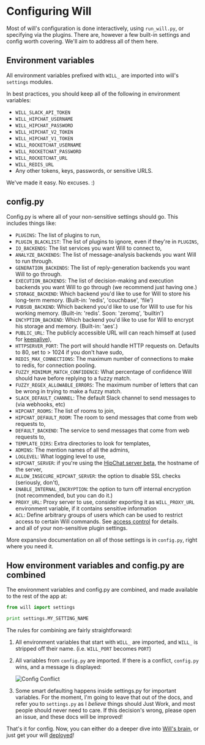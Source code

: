 # Configuring Will

Most of will's configuration is done interactively, using `run_will.py`, or specifying via the plugins.  There are, however a few built-in settings and config worth covering.  We'll aim to address all of them here.

## Environment variables

All environment variables prefixed with `WILL_` are imported into will's `settings` modules.

In best practices, you should keep all of the following in environment variables:

- `WILL_SLACK_API_TOKEN`
- `WILL_HIPCHAT_USERNAME`
- `WILL_HIPCHAT_PASSWORD`
- `WILL_HIPCHAT_V2_TOKEN`
- `WILL_HIPCHAT_V1_TOKEN`
- `WILL_ROCKETCHAT_USERNAME`
- `WILL_ROCKETCHAT_PASSWORD`
- `WILL_ROCKETCHAT_URL`
- `WILL_REDIS_URL`
- Any other tokens, keys, passwords, or sensitive URLS.

We've made it easy.  No excuses. :)

## config.py

Config.py is where all of your non-sensitive settings should go.   This includes things like:

- `PLUGINS`: The list of plugins to run,
- `PLUGIN_BLACKLIST`: The list of plugins to ignore, even if they're in `PLUGINS`,
- `IO_BACKENDS`: The list services you want Will to connect to,
- `ANALYZE_BACKENDS`: The list of message-analysis backends you want Will to run through.
- `GENERATION_BACKENDS`: The list of reply-generation backends you want Will to go through.
- `EXECUTION_BACKENDS`: The list of decision-making and execution backends you want Will to go through (we recommend just having one.)
- `STORAGE_BACKEND`: Which backend you'd like to use for Will to store his long-term memory. (Built-in: 'redis', 'couchbase', 'file')
- `PUBSUB_BACKEND`: Which backend you'd like to use for Will to use for his working memory. (Built-in: 'redis'.  Soon: 'zeromq', 'builtin')
- `ENCYPTION_BACKEND`: Which backend you'd like to use for Will to encrypt his storage and memory. (Built-in: 'aes'.)
- `PUBLIC_URL`: The publicly accessible URL will can reach himself at (used for [keepalive](plugins/bundled.md#administration)),
- `HTTPSERVER_PORT`: The port will should handle HTTP requests on.  Defaults to 80, set to > 1024 if you don't have sudo,
- `REDIS_MAX_CONNECTIONS`: The maximum number of connections to make to redis, for connection pooling.
- `FUZZY_MINIMUM_MATCH_CONFIDENCE`:  What percentage of confidence Will should have before replying to a fuzzy match.
- `FUZZY_REGEX_ALLOWABLE_ERRORS`:  The maximum number of letters that can be wrong in trying to make a fuzzy match.
- `SLACK_DEFAULT_CHANNEL`: The default Slack channel to send messages to (via webhooks, etc)
- `HIPCHAT_ROOMS`: The list of rooms to join,
- `HIPCHAT_DEFAULT_ROOM`: The room to send messages that come from web requests to,
- `DEFAULT_BACKEND`: The service to send messages that come from web requests to,
- `TEMPLATE_DIRS`: Extra directories to look for templates,
- `ADMINS`: The mention names of all the admins,
- `LOGLEVEL`: What logging level to use,
- `HIPCHAT_SERVER`: if you're using the [HipChat server beta](https://www.hipchat.com/server), the hostname of the server,
- `ALLOW_INSECURE_HIPCHAT_SERVER`: the option to disable SSL checks (seriously, don't),
- `ENABLE_INTERNAL_ENCRYPTION`: the option to turn off internal encryption (not recommended, but you can do it.)
- `PROXY_URL`: Proxy server to use, consider exporting it as `WILL_PROXY_URL` environment variable, if it contains sensitive information
- `ACL`: Define arbitrary groups of users which can be used to restrict access to certain Will commands. See [access control](plugins/builtins/#access-control) for details.
- and all of your non-sensitive plugin settings.


More expansive documentation on all of those settings is in `config.py`, right where you need it.

## How environment variables and config.py are combined

The environment variables and config.py are combined, and made available to the rest of the app at:

```python
from will import settings

print settings.MY_SETTING_NAME
```

The rules for combining are fairly straightforward:

1. All environment variables that start with `WILL_` are imported, and `WILL_` is stripped off their name. (i.e. `WILL_PORT` becomes `PORT`)
2. All variables from `config.py` are imported.  If there is a conflict, `config.py` wins, and a message is displayed:

    ![Config Conflict](img/config_conflict.gif)

3. Some smart defaulting happens inside settings.py for important variables.  For the moment, I'm going to leave that out of the docs, and refer you to `settings.py` as I *believe* things should Just Work, and most people should never need to care.  If this decision's wrong, please open an issue, and these docs will be improved!

That's it for config.  Now, you can either do a deeper dive into [Will's brain](/backends/overall.md), or just get your will [deployed](deploy.md)!




